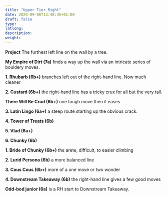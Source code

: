 ```yaml
---
title: "Upper Tier Right"
date: 2020-09-06T13:48:45+01:00
draft: false
type: 
latlong:
description:
weight:
---
```


**Project** The furthest left line on the wall by a tree.

**My Empire of Dirt (7a)** finds a way up the wall via an intricate series of bouldery moves.

**1. Rhubarb (6b+)** branches left out of the right-hand line. Now much cleaner

**2. Custard (6b+)** the right-hand line has a tricky crux for all but the very tall.

**There Will Be Crud (6b+)** one tough move then it eases.

**3. Latin Lingo (6a+)** a steep route starting up the obvious crack.

**4. Tower of Treats (6b)**

**5. Vlad (6a+)**

**6. Chunky (6b)**

**1. Bride of Chunky (6b+)** the arete, difficult, to easier climbing

**2. Lurid Persona (6b)** a more balanced line

**3. Cous Cous (6b+)** more of a one move or two wonder

**4. Downstream Takeaway (6b)** the right-hand line gives a few good moves

**Odd-bod junior (6a)** is a RH start to Downstream Takeaway.